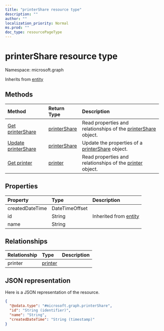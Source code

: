 ```yaml
---
title: "printerShare resource type"
description: ""
author: ""
localization_priority: Normal
ms.prod: ""
doc_type: resourcePageType
---
```


# printerShare resource type


Namespace: microsoft.graph




Inherits from [entity](../resources/entity.md)

## Methods
|Method|Return Type|Description|
|:---|:---|:---|
|[Get printerShare](../api/printershare-get.md)|[printerShare](../resources/printershare.md)|Read properties and relationships of the [printerShare](../resources/printershare.md) object.|
|[Update printerShare](../api/printershare-update.md)|[printerShare](../resources/printershare.md)|Update the properties of a [printerShare](../resources/printershare.md) object.|
|[Get printer](../api/printer-get.md)|[printer](../resources/printer.md)|Read properties and relationships of the [printer](../resources/printer.md) object.|

## Properties
|Property|Type|Description|
|:---|:---|:---|
|createdDateTime|DateTimeOffset||
|id|String| Inherited from [entity](../resources/entity.md)|
|name|String||

## Relationships
|Relationship|Type|Description|
|:---|:---|:---|
|printer|[printer](../resources/printer.md)||

## JSON representation
Here is a JSON representation of the resource.
<!-- {
  "blockType": "resource",
  "keyProperty": "id",
  "@odata.type": "microsoft.graph.printerShare",
  "baseType": "microsoft.graph.entity",
  "openType": false
}
-->
``` json
{
  "@odata.type": "#microsoft.graph.printerShare",
  "id": "String (identifier)",
  "name": "String",
  "createdDateTime": "String (timestamp)"
}
```


